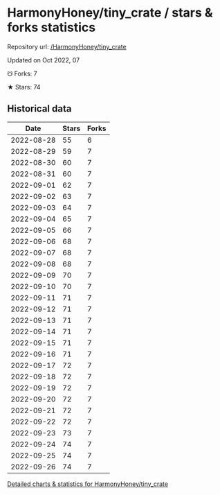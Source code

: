 # HarmonyHoney/tiny_crate / stars & forks statistics

Repository url: [/HarmonyHoney/tiny_crate](https://github.com/HarmonyHoney/tiny_crate)

Updated on Oct 2022, 07

☋ Forks: 7

★ Stars: 74

## Historical data
| Date | Stars | Forks |
|------|-------|-------|
| 2022-08-28 | 55 | 6 | 
| 2022-08-29 | 59 | 7 | 
| 2022-08-30 | 60 | 7 | 
| 2022-08-31 | 60 | 7 | 
| 2022-09-01 | 62 | 7 | 
| 2022-09-02 | 63 | 7 | 
| 2022-09-03 | 64 | 7 | 
| 2022-09-04 | 65 | 7 | 
| 2022-09-05 | 66 | 7 | 
| 2022-09-06 | 68 | 7 | 
| 2022-09-07 | 68 | 7 | 
| 2022-09-08 | 68 | 7 | 
| 2022-09-09 | 70 | 7 | 
| 2022-09-10 | 70 | 7 | 
| 2022-09-11 | 71 | 7 | 
| 2022-09-12 | 71 | 7 | 
| 2022-09-13 | 71 | 7 | 
| 2022-09-14 | 71 | 7 | 
| 2022-09-15 | 71 | 7 | 
| 2022-09-16 | 71 | 7 | 
| 2022-09-17 | 72 | 7 | 
| 2022-09-18 | 72 | 7 | 
| 2022-09-19 | 72 | 7 | 
| 2022-09-20 | 72 | 7 | 
| 2022-09-21 | 72 | 7 | 
| 2022-09-22 | 72 | 7 | 
| 2022-09-23 | 73 | 7 | 
| 2022-09-24 | 74 | 7 | 
| 2022-09-25 | 74 | 7 | 
| 2022-09-26 | 74 | 7 | 


[Detailed charts & statistics for HarmonyHoney/tiny_crate](https://reviewgithub.com/rep/HarmonyHoney/tiny_crate)
